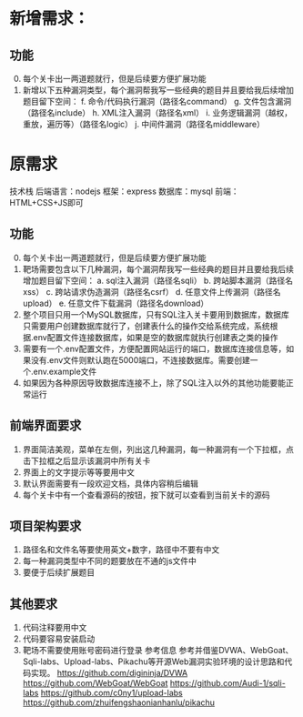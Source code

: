# 新增需求：
## 功能
0. 每个关卡出一两道题就行，但是后续要方便扩展功能
1. 新增以下五种漏洞类型，每个漏洞帮我写一些经典的题目并且要给我后续增加题目留下空间：
  f. 命令/代码执行漏洞（路径名command）
  g. 文件包含漏洞（路径名include）
  h. XML注入漏洞（路径名xml）
  i. 业务逻辑漏洞（越权，重放，遍历等）（路径名logic）
  j. 中间件漏洞（路径名middleware）

# 原需求
技术栈
后端语言：nodejs
框架：express
数据库：mysql
前端：HTML+CSS+JS即可
## 功能
0. 每个关卡出一两道题就行，但是后续要方便扩展功能
1. 靶场需要包含以下几种漏洞，每个漏洞帮我写一些经典的题目并且要给我后续增加题目留下空间：
  a. sql注入漏洞（路径名sqli）
  b. 跨站脚本漏洞（路径名xss）
  c. 跨站请求伪造漏洞（路径名csrf）
  d. 任意文件上传漏洞（路径名upload）
  e. 任意文件下载漏洞（路径名download）
2. 整个项目只用一个MySQL数据库，只有SQL注入关卡要用到数据库，数据库只需要用户创建数据库就行了，创建表什么的操作交给系统完成，系统根据.env配置文件连接数据库，如果是空的数据库就执行创建表之类的操作
3. 需要有一个.env配置文件，方便配置网站运行的端口，数据库连接信息等，如果没有.env文件则默认跑在5000端口，不连接数据库。需要创建一个.env.example文件
4. 如果因为各种原因导致数据库连接不上，除了SQL注入以外的其他功能要能正常运行
## 前端界面要求
1. 界面简洁美观，菜单在左侧，列出这几种漏洞，每一种漏洞有一个下拉框，点击下拉框之后显示该漏洞中所有关卡
2. 界面上的文字提示等等要用中文
3. 默认界面需要有一段欢迎文档，具体内容稍后编辑
4. 每个关卡中有一个查看源码的按钮，按下就可以查看到当前关卡的源码
## 项目架构要求
1. 路径名和文件名等要使用英文+数字，路径中不要有中文
2. 每一种漏洞类型中不同的题要放在不通的js文件中
3. 要便于后续扩展题目
## 其他要求
1. 代码注释要用中文
2. 代码要容易安装启动
3. 靶场不需要使用账号密码进行登录
参考信息
参考并借鉴DVWA、WebGoat、Sqli-labs、Upload-labs、Pikachu等开源Web漏洞实验环境的设计思路和代码实现。
https://github.com/digininja/DVWA
https://github.com/WebGoat/WebGoat
https://github.com/Audi-1/sqli-labs
https://github.com/c0ny1/upload-labs
https://github.com/zhuifengshaonianhanlu/pikachu

